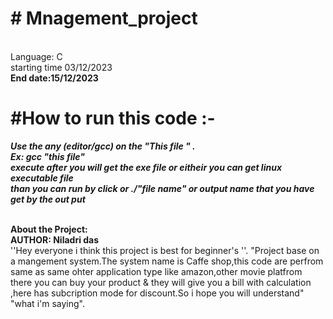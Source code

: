 <h1># Mnagement_project</h1>
 <br>Language: C
  <br>starting time 03/12/2023
   <br><b>End date:15/12/2023</b>

 <h1>  #How to run this code :-<br></h1>
   <b><i>Use the any (editor/gcc) on the "This file " .
   <br>Ex: gcc "this file" 
   <br>execute after you will get the exe file or eitheir you can get linux executable file 
  <br> than you can run by click or ./"file name" or output name that you have get by the out put 
   </i></b>
 
 <b><br>About the Project:
 <br>AUTHOR: Niladri das</b>
 <br>''Hey everyone i think this project is best for beginner's ''.
 "Project base on a mangement system.The system name is Caffe shop,this code are perfrom same as same ohter application type like amazon,other movie platfrom there you can buy your product & they will give you a bill with calculation ,here has subcription mode for discount.So i hope you will understand" "what i'm saying". 
 
 
